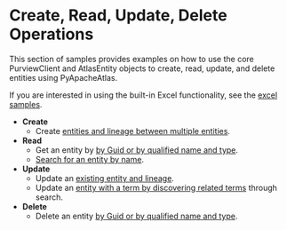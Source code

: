 # Create, Read, Update, Delete Operations

This section of samples provides examples on how to use the core
PurviewClient and AtlasEntity objects to create, read, update, and delete
entities using PyApacheAtlas.

If you are interested in using the built-in Excel functionality, see the [excel samples](../excel/README.md).

* **Create**
  * Create [entities and lineage between multiple entities](./create_entity_and_lineage.py).
* **Read**
  * Get an entity by [by Guid or by qualified name and type](./read_entity_guid_or_name.py).
  * [Search for an entity by name](./read_search_by_name.py).
* **Update**
  * Update an [existing entity and lineage](./update_entity_and_lineage.py).
  * Update an [entity with a term by discovering related terms](./update_entities_with_term.py) through search.
* **Delete**
  * Delete an entity [by Guid or by qualified name and type](./delete_entity.py).